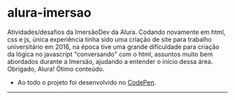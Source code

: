 # alura-imersao
Atividades/desafios da ImersãoDev da Alura.
Codando novamente em html, css e js, única experiência tinha sido uma criação de site para trabalho universitário em 2016, na época tive uma grande dificuldade para criação da lógica no javascript "conversando" com o html, assuntos muito bem abordados durante a Imersão, ajudando a entender o início dessa área.
Obrigado, Alura! Ótimo conteúdo.
- Ao todo o projeto foi desenvolvido no [CodePen](https://codepen.io/).

----------------------------------------------------------------
